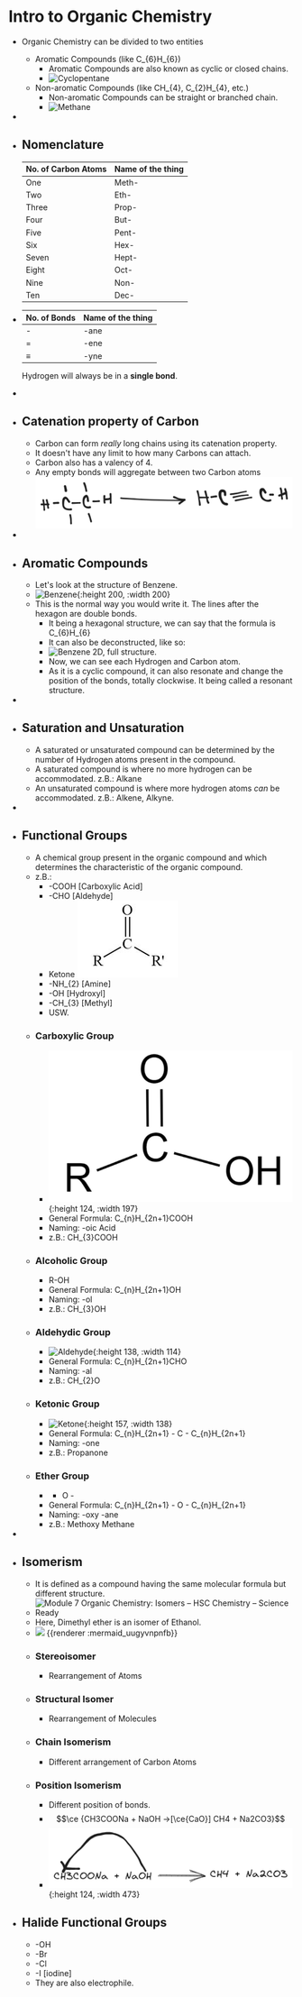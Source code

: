 # Intro to Organic Chemistry
- Organic Chemistry can be divided to two entities
	- Aromatic Compounds (like C_{6}H_{6})
		- Aromatic Compounds are also known as cyclic or closed chains.
		- ![Cyclopentane](https://upload.wikimedia.org/wikipedia/commons/e/ed/Cyclopentane.svg)
	- Non-aromatic Compounds (like CH_{4}, C_{2}H_{4}, etc.)
		- Non-aromatic Compounds can be straight or branched chain.
		- ![Methane](https://upload.wikimedia.org/wikipedia/commons/f/f2/Methane.Structural_formula.V1.svg)
-
- ## Nomenclature
  |No. of Carbon Atoms|Name of the thing|
  |--|--|
  |One|Meth-|
  |Two|Eth-|
  |Three|Prop-|
  |Four|But-|
  |Five|Pent-|
  |Six|Hex-|
  |Seven|Hept-|
  |Eight|Oct-|
  |Nine|Non-|
  |Ten|Dec-|
- |No. of Bonds|Name of the thing|
  |--|--|
  |-|-ane|
  |=|-ene|
  |≡|-yne|
  
  Hydrogen will always be in a **single bond**.
-
- ## Catenation property of Carbon
	- Carbon can form *really* long chains using its catenation property.
	- It doesn't have any limit to how many Carbons can attach.
	- Carbon also has a valency of 4.
	- Any empty bonds will aggregate between two Carbon atoms
	  ![image.png](../assets/image_1715841181059_0.png)
-
- ## Aromatic Compounds
	- Let's look at the structure of Benzene.
	- ![Benzene](https://upload.wikimedia.org/wikipedia/commons/thumb/4/4f/Benzene_200.svg/894px-Benzene_200.svg.png){:height 200, :width 200}
	- This is the normal way you would write it. The lines after the hexagon are double bonds.
		- It being a hexagonal structure, we can say that the formula is C_{6}H_{6}
		- It can also be deconstructed, like so:
		- ![Benzene 2D, full structure.](https://upload.wikimedia.org/wikipedia/commons/2/2e/Benzene-2D-full.svg)
		- Now, we can see each Hydrogen and Carbon atom.
		- As it is a cyclic compound, it can also resonate and change the position of the bonds, totally clockwise. It being called a resonant structure.
-
- ## Saturation and Unsaturation
	- A saturated or unsaturated compound can be determined by the number of Hydrogen atoms present in the compound.
	- A saturated compound is where no more hydrogen can be accommodated. z.B.: Alkane
	- An unsaturated compound is where more hydrogen atoms *can* be accommodated. z.B.: Alkene, Alkyne.
-
- ## Functional Groups
	- A chemical group present in the organic compound and which determines the characteristic of the organic compound.
	- z.B.:
		- -COOH [Carboxylic Acid]
		- -CHO [Aldehyde]
		- Ketone
		  ![image.png](../assets/image_1715843239941_0.png)
		- -NH_{2} [Amine]
		- -OH [Hydroxyl]
		- -CH_{3} [Methyl]
		- USW.
	- ### Carboxylic Group
		- ![image.png](../assets/image_1715843587256_0.png){:height 124, :width 197}
		- General Formula: C_{n}H_{2n+1}COOH
		- Naming: -oic Acid
		- z.B.: CH_{3}COOH
	- ### Alcoholic Group
		- R-OH
		- General Formula: C_{n}H_{2n+1}OH
		- Naming: -ol
		- z.B.: CH_{3}OH
	- ### Aldehydic Group
		- ![Aldehyde](https://upload.wikimedia.org/wikipedia/commons/thumb/e/ed/Aldehyde_general_structure.svg/1200px-Aldehyde_general_structure.svg.png){:height 138, :width 114}
		- General Formula: C_{n}H_{2n+1}CHO
		- Naming: -al
		- z.B.: CH_{2}O
	- ### Ketonic Group
		- ![Ketone](https://upload.wikimedia.org/wikipedia/commons/4/40/Ketone-group-2D-skeletal.svg){:height 157, :width 138}
		- General Formula: C_{n}H_{2n+1} - C - C_{n}H_{2n+1}
		- Naming: -one
		- z.B.: Propanone
	- ### Ether Group
		- - O -
		- General Formula: C_{n}H_{2n+1} - O - C_{n}H_{2n+1}
		- Naming: -oxy -ane
		- z.B.: Methoxy Methane
-
- ## Isomerism
	- It is defined as a compound having the same molecular formula but different structure.
	- ![Module 7 Organic Chemistry: Isomers – HSC Chemistry – Science Ready](https://cdn.shopify.com/s/files/1/0093/2298/7617/files/Screen_Shot_2022-07-14_at_4.25.57_PM.png?v=1657779972)
	- Here, Dimethyl ether is an isomer of Ethanol.
	- <img src="https://mermaid.ink/img/IGZsb3djaGFydCBURAogICAgSXNvbWVyaXNtIC0tPiBTdHJ1Y3R1cmFsCiAgICBJc29tZXJpc20gLS0-IFN0ZXJlbwogICAgU3RydWN0dXJhbCAtLT4gQ2hhaW4KICAgIFN0cnVjdHVyYWwgLS0-IFBvc2l0aW9uCiAgICBTdHJ1Y3R1cmFsIC0tPiBGdW5jdGlvbmFsCiAgICBTdGVyZW8gLS0-IEdlb21ldHJpYwogICAgU3RlcmVvIC0tPiBPcHRpY2FsCg" />
	  {{renderer :mermaid_uugyvnpnfb}}
	- ### Stereoisomer
		- Rearrangement of Atoms
	- ### Structural Isomer
		- Rearrangement of Molecules
	- ### Chain Isomerism
		- Different arrangement of Carbon Atoms
	- ### Position Isomerism
		- Different position of bonds.
		- $$\ce {CH3COONa + NaOH ->[\ce{CaO}] CH4 + Na2CO3}$$
		- ![image.png](../assets/image_1715846637048_0.png){:height 124, :width 473}
- ## Halide Functional Groups
	- -OH
	- -Br
	- -Cl
	- -I [iodine]
	- They are also electrophile.